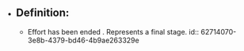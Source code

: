 - ## Definition:
	- Effort has been ended . Represents a final stage.
	  id:: 62714070-3e8b-4379-bd46-4b9ae263329e